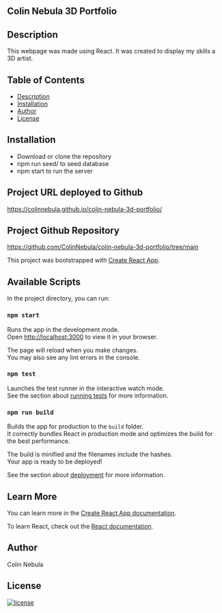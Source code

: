 ## Colin Nebula 3D Portfolio

## Description
This webpage was made using React. 
It was created to display my skills a 3D artist. 

## Table of Contents
  * [Description](#description)
  * [Installation](#installation)
  * [Author](#author)
  * [License](#license)

## Installation
* Download or clone the repository
* npm run seed/ to seed database
* npm start to run the server  

## Project URL deployed to Github
https://colinnebula.github.io/colin-nebula-3d-portfolio/
## Project Github Repository
https://github.com/ColinNebula/colin-nebula-3d-portfolio/tree/main


This project was bootstrapped with [Create React App](https://github.com/facebook/create-react-app).

## Available Scripts

In the project directory, you can run:

### `npm start`

Runs the app in the development mode.\
Open [http://localhost:3000](http://localhost:3000) to view it in your browser.

The page will reload when you make changes.\
You may also see any lint errors in the console.

### `npm test`

Launches the test runner in the interactive watch mode.\
See the section about [running tests](https://facebook.github.io/create-react-app/docs/running-tests) for more information.

### `npm run build`

Builds the app for production to the `build` folder.\
It correctly bundles React in production mode and optimizes the build for the best performance.

The build is minified and the filenames include the hashes.\
Your app is ready to be deployed!

See the section about [deployment](https://facebook.github.io/create-react-app/docs/deployment) for more information.

## Learn More

You can learn more in the [Create React App documentation](https://facebook.github.io/create-react-app/docs/getting-started).

To learn React, check out the [React documentation](https://reactjs.org/).

## Author
Colin Nebula
## License
[![license](https://img.shields.io/badge/license-MIT-brightgreen)](https://shields.io)
